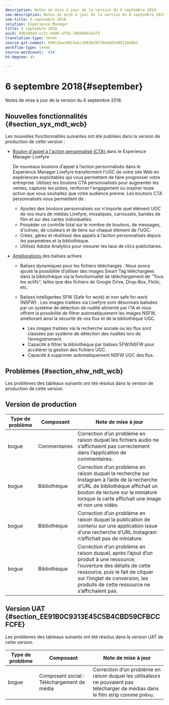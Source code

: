 ```yaml
---
description: Notes de mise à jour de la version du 6 septembre 2018.
seo-description: Notes de mise à jour de la version du 6 septembre 2018.
seo-title: 6 septembre 2018
solution: Experience Manager
title: 6 septembre 2018
uuid: 8dbe8be0-cc3c-4d96-af56-1808d8555af3
translation-type: tm+mt
source-git-commit: 09011bac06f4a1c39836455f9d16654952184962
workflow-type: tm+mt
source-wordcount: '434'
ht-degree: 4%

---
```



# 6 septembre 2018{#september}

Notes de mise à jour de la version du 6 septembre 2018.

## Nouvelles fonctionnalités {#section_syx_mdt_wcb}

Les nouvelles fonctionnalités suivantes ont été publiées dans la version de production de cette version :

* [Bouton d&#39;appel à l&#39;action personnalisé (CTA) ](/help/using/c-features-livefyre/c-call-to-action-button.md#topic_EBE23A0F827645E0A0C619DCF3872EE5) dans le Experience Manager Livefyre

   De nouveaux boutons d’appel à l’action personnalisés dans le Experience Manager Livefyre transforment l’UGC de votre site Web en expériences exploitables qui vous permettent de faire progresser votre entreprise. Utilisez les boutons CTA personnalisés pour augmenter les ventes, capturer les pistes, renforcer l&#39;engagement ou inspirer toute action que vous souhaitez que votre audience prenne. Les boutons CTA personnalisés vous permettent de :

   * Ajoutez des boutons personnalisés sur n’importe quel élément UGC de vos murs de médias Livefyre, mosaïques, carrousels, bandes de film et sur des cartes individuelles.
   * Posséder un contrôle total sur le nombre de boutons, de messages, d&#39;icônes, de couleurs et de liens sur chaque élément de l&#39;UGC.
   * Créez, gérez et réutilisez des appels à l’action personnalisés depuis les paramètres et la bibliothèque.
   * Utilisez Adobe Analytics pour mesurer les taux de clics publicitaires.

* [Améliorations ](/help/using/c-features-livefyre/c-smart-tags/c-smart-tags.md#c_smart_tags) des balises actives

   * Balises dynamiques pour les fichiers téléchargés : Nous avons ajouté la possibilité d’utiliser des images Smart Tag téléchargées dans la bibliothèque via la fonctionnalité de téléchargement de &quot;Tous les actifs&quot;, telles que des fichiers de Google Drive, Drop-Box, Flickr, etc.
   * Balises intelligentes SFW (Safe for work) et non safe for work (NSFW) : Les images traitées via Livefyre sont désormais balisées par un système de détection de nudité alimenté par l&#39;IA et vous offrent la possibilité de filtrer automatiquement les images NSFW, améliorant ainsi la sécurité de vos flux et de la bibliothèque UGC.

      * Les images traitées via la recherche sociale ou les flux sont classées par système de détection des nudités lors de l’enregistrement.
      * Capacité à filtrer la bibliothèque par balises SFW/NSFW pour accélérer la gestion des fichiers UGC.
      * Capacité à supprimer automatiquement NSFW UGC des flux.

## Problèmes {#section_ehw_ndt_wcb}

Les problèmes des tableaux suivants ont été résolus dans la version de production de cette version.

## Version de production

| **Type de problème** | **Composant** | **Note de mise à jour** |
|---|---|---|
| bogue | Commentaires | Correction d’un problème en raison duquel les fichiers audio ne s’affichaient pas correctement dans l’application de commentaires. |
| bogue | Bibliothèque | Correction d’un problème en raison duquel la recherche sur Instagram à l’aide de la recherche d’URL de bibliothèque affichait un bouton de lecture sur la miniature lorsque la carte affichait une image et non une vidéo. |
| bogue | Bibliothèque | Correction d’un problème en raison duquel la publication de contenu sur une application issue d’une recherche d’URL Instagram n’affichait pas de miniature. |
| bogue | Bibliothèque | Correction d’un problème en raison duquel, après l’ajout d’un produit à une ressource, l’ouverture des détails de cette ressource, puis le fait de cliquer sur l’onglet de conversion, les produits de cette ressource ne s’affichaient pas. |

## Version UAT {#section_EE91B0C9313E45C5B4CBD59CFBCCFCFE}

Les problèmes des tableaux suivants ont été résolus dans la version UAT de cette version.

| **Type de problème** | **Composant** | **Note de mise à jour** |
|---|---|---|
| bogue | Composant social : Téléchargement de média | Correction d’un problème en raison duquel les utilisateurs ne pouvaient pas télécharger de médias dans le film strip comme prévu. |

